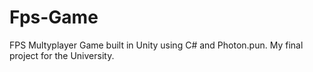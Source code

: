 # Fps-Game
FPS Multyplayer Game built in Unity using C# and Photon.pun.
My final project for the University.
